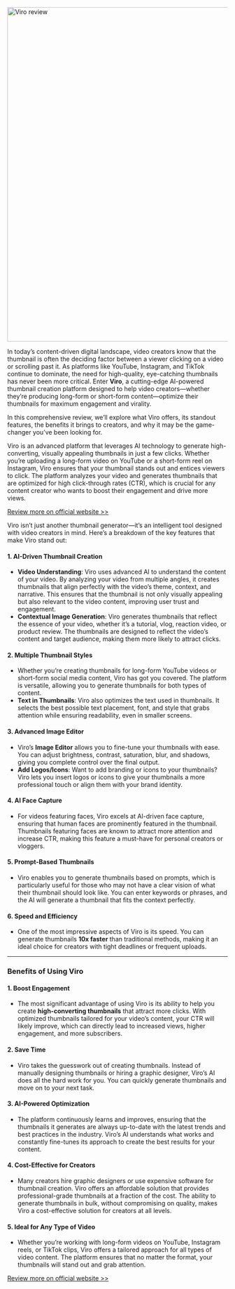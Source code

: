 <div class="elementor-widget-container">
																<a href="https://viro.so/?ref=aidigireview" target="_blank" rel="noopener">
							<img fetchpriority="high" decoding="async" width="747" height="762" src="https://aidigireview.com/wp-content/uploads/2025/02/viro.png" class="attachment-large size-large wp-image-3804" alt="Viro review" srcset="https://aidigireview.com/wp-content/uploads/2025/02/viro.png 747w, https://aidigireview.com/wp-content/uploads/2025/02/viro-294x300.png 294w" sizes="(max-width: 747px) 100vw, 747px">								</a>
															</div>

<div class="te-scope te-scope-desktop d29 m26"><p data-start="98" data-end="645">In today’s content-driven digital landscape, video creators know that the thumbnail is often the deciding factor between a viewer clicking on a video or scrolling past it. As platforms like YouTube, Instagram, and TikTok continue to dominate, the need for high-quality, eye-catching thumbnails has never been more critical. Enter <strong data-start="428" data-end="436">Viro</strong>, a cutting-edge AI-powered thumbnail creation platform designed to help video creators—whether they’re producing long-form or short-form content—optimize their thumbnails for maximum engagement and virality.</p><p data-start="647" data-end="827">In this comprehensive review, we’ll explore what Viro offers, its standout features, the benefits it brings to creators, and why it may be the game-changer you’ve been looking for.</p><p data-start="880" data-end="1393">Viro is an advanced platform that leverages AI technology to generate high-converting, visually appealing thumbnails in just a few clicks. Whether you’re uploading a long-form video on YouTube or a short-form reel on Instagram, Viro ensures that your thumbnail stands out and entices viewers to click. The platform analyzes your video and generates thumbnails that are optimized for high click-through rates (CTR), which is crucial for any content creator who wants to boost their engagement and drive more views.</p></div>

<a href="https://aidigireview.com/viro-ai-review-www-viro-so/">Review more on official website >> </a>
<div class="elementor-widget-container">
									<p data-start="1430" data-end="1601">Viro isn’t just another thumbnail generator—it’s an intelligent tool designed with video creators in mind. Here’s a breakdown of the key features that make Viro stand out:</p><h4 data-start="1603" data-end="1643">1. <strong data-start="1611" data-end="1643">AI-Driven Thumbnail Creation</strong></h4><ul data-start="1647" data-end="2306"><li data-start="1647" data-end="2013"><strong data-start="1649" data-end="1672">Video Understanding</strong>: Viro uses advanced AI to understand the content of your video. By analyzing your video from multiple angles, it creates thumbnails that align perfectly with the video’s theme, context, and narrative. This ensures that the thumbnail is not only visually appealing but also relevant to the video content, improving user trust and engagement.</li><li data-start="2017" data-end="2306"><strong data-start="2019" data-end="2050">Contextual Image Generation</strong>: Viro generates thumbnails that reflect the essence of your video, whether it’s a tutorial, vlog, reaction video, or product review. The thumbnails are designed to reflect the video’s content and target audience, making them more likely to attract clicks.</li></ul><h4 data-start="2308" data-end="2345">2. <strong data-start="2316" data-end="2345">Multiple Thumbnail Styles</strong></h4><ul data-start="2349" data-end="2783"><li data-start="2349" data-end="2566">Whether you’re creating thumbnails for long-form YouTube videos or short-form social media content, Viro has got you covered. The platform is versatile, allowing you to generate thumbnails for both types of content.</li><li data-start="2570" data-end="2779"><strong data-start="2572" data-end="2594">Text in Thumbnails</strong>: Viro also optimizes the text used in thumbnails. It selects the best possible text placement, font, and style that grabs attention while ensuring readability, even in smaller screens.</li></ul><h4 data-start="2784" data-end="2817">3. <strong data-start="2792" data-end="2817">Advanced Image Editor</strong></h4><ul data-start="2821" data-end="3218"><li data-start="2821" data-end="3016">Viro’s <strong data-start="2830" data-end="2846">Image Editor</strong> allows you to fine-tune your thumbnails with ease. You can adjust brightness, contrast, saturation, blur, and shadows, giving you complete control over the final output.</li><li data-start="3020" data-end="3218"><strong data-start="3022" data-end="3041">Add Logos/Icons</strong>: Want to add branding or icons to your thumbnails? Viro lets you insert logos or icons to give your thumbnails a more professional touch or align them with your brand identity.</li></ul><h4 data-start="3220" data-end="3247">4. <strong data-start="3228" data-end="3247">AI Face Capture</strong></h4><ul data-start="3251" data-end="3536"><li data-start="3251" data-end="3536">For videos featuring faces, Viro excels at AI-driven face capture, ensuring that human faces are prominently featured in the thumbnail. Thumbnails featuring faces are known to attract more attention and increase CTR, making this feature a must-have for personal creators or vloggers.</li></ul><h4 data-start="3538" data-end="3573">5. <strong data-start="3546" data-end="3573">Prompt-Based Thumbnails</strong></h4><ul data-start="3577" data-end="3854"><li data-start="3577" data-end="3854">Viro enables you to generate thumbnails based on prompts, which is particularly useful for those who may not have a clear vision of what their thumbnail should look like. You can enter keywords or phrases, and the AI will generate a thumbnail that fits the context perfectly.</li></ul><h4 data-start="3856" data-end="3888">6. <strong data-start="3864" data-end="3888">Speed and Efficiency</strong></h4><ul data-start="3892" data-end="4100"><li data-start="3892" data-end="4100">One of the most impressive aspects of Viro is its speed. You can generate thumbnails <strong data-start="3979" data-end="3993">10x faster</strong> than traditional methods, making it an ideal choice for creators with tight deadlines or frequent uploads.</li></ul><hr data-start="4102" data-end="4105"><h3 data-start="4107" data-end="4137"><strong data-start="4111" data-end="4137">Benefits of Using Viro</strong></h3><h4 data-start="4139" data-end="4167">1. <strong data-start="4147" data-end="4167">Boost Engagement</strong></h4><ul data-start="4171" data-end="4484"><li data-start="4171" data-end="4484">The most significant advantage of using Viro is its ability to help you create <strong data-start="4252" data-end="4282">high-converting thumbnails</strong> that attract more clicks. With optimized thumbnails tailored for your video’s content, your CTR will likely improve, which can directly lead to increased views, higher engagement, and more subscribers.</li></ul><h4 data-start="4486" data-end="4507">2. <strong data-start="4494" data-end="4507">Save Time</strong></h4><ul data-start="4511" data-end="4745"><li data-start="4511" data-end="4745">Viro takes the guesswork out of creating thumbnails. Instead of manually designing thumbnails or hiring a graphic designer, Viro’s AI does all the hard work for you. You can quickly generate thumbnails and move on to your next task.</li></ul><h4 data-start="4747" data-end="4782">3. <strong data-start="4755" data-end="4782">AI-Powered Optimization</strong></h4><ul data-start="4786" data-end="5074"><li data-start="4786" data-end="5074">The platform continuously learns and improves, ensuring that the thumbnails it generates are always up-to-date with the latest trends and best practices in the industry. Viro’s AI understands what works and constantly fine-tunes its approach to create the best results for your content.</li></ul><h4 data-start="5076" data-end="5115">4. <strong data-start="5084" data-end="5115">Cost-Effective for Creators</strong></h4><ul data-start="5119" data-end="5455"><li data-start="5119" data-end="5455">Many creators hire graphic designers or use expensive software for thumbnail creation. Viro offers an affordable solution that provides professional-grade thumbnails at a fraction of the cost. The ability to generate thumbnails in bulk, without compromising on quality, makes Viro a cost-effective solution for creators at all levels.</li></ul><h4 data-start="5457" data-end="5496">5. <strong data-start="5465" data-end="5496">Ideal for Any Type of Video</strong></h4><ul data-start="5500" data-end="5755"><li data-start="5500" data-end="5755">Whether you’re working with long-form videos on YouTube, Instagram reels, or TikTok clips, Viro offers a tailored approach for all types of video content. The platform ensures that no matter the format, your thumbnails will stand out and grab attention.</li></ul>								</div>
         
<a href="https://aidigireview.com/viro-ai-review-www-viro-so/">Review more on official website >> </a>
